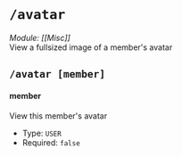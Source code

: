 # `/avatar`
*Module: [[Misc]]*<br>
View a fullsized image of a member's avatar
## `/avatar [member]`
#### member
View this member's avatar
- Type: `USER`
- Required: `false`